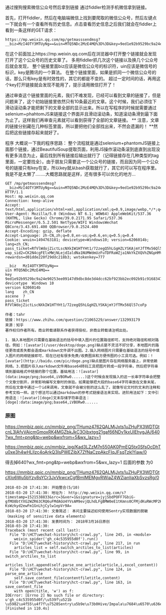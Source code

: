 通过搜狗搜索微信公众号然后拿到链接
通过fiddler检测手机微信拿到链接。


首先，打开fiddler，然后在电脑端微信上找到要爬取的微信公众号，然后左键点一下就会有一个查看所有历史信息。点击查看历史信息之后我们就会在fiddler上看到一条这样的GET请求：
```
https://mp.weixin.qq.com/mp/getmasssendmsg?__biz=MzI4OTY3MTUyNg==&uin=MTQ5NDc2MzE4MQ%3D%3D&key=9ed1e92b9529bc9a24e90253ee09147d9dbc8de3d4dcc62bf923bb2ec092b91c916834736670d2c9323064b3169960259315b632a5640b5953c26e430ebc0a318ea2fb69e310d6a0d825b88d289c9d22&devicetype=Windows+10&version=6206014b&lang=zh_CN&ascene=7&pass_ticket=RfVlWdojZictLscNXkIW1HTYHt1%2F72zegQ5hLGgHZLYSKAjmYJfTMx56Ql57coFp
```
在这个前面加上https://mp.weixin.qq.com后在浏览器中打开整个链接就会发现打开了这个公众号的历史文章了。 
多用fiddler抓几次这个链接以及换几个公众号后就会发现，
整个链接里面biz应该是微信公众号的标识符，uin应该是微信号的标识，key是腾讯的一个算法。
在整个链接里面，如果是抓同一个微信公众号的话，那么只有key是有时效性的，其它的都是不变的。
超过一定时间的话，再用这个key打开链接就会发现不能用了，提示请用微信打开了！

通过审查这个链接里面的元素，我们不难发现，已经可以看到文章的链接了，但是问题来了，这个初始链接里依然只有10条最近的文章。这个时候，我们必须往下滑动滚动条才能把剩下的文章全部的显示出来。所以在写程序的时候就需要通过selenium+phahtomJS来链接这个界面并且滑动滚动条，知道滚动条滑到最下面为止了。这样我们再审查元素就可以看到获得了全部的文章链接。 ** 注意，文章的链接分别藏在几种标签里面，所以要把他们全部找出来，不然会遗漏的！ **然后把这些链接存起来就好了。

程序
大概说一下我的程序思路： 整个流程就是通过selenium+phantomJS链接上面那个链接，通过BeautifulSoup提取页面，利用JS操作滚动条滚到底直到出现没有更多消息为止，最后找到所有链接后输出就行了（记得链接存在几种类型的tag里面，一定要找全）。由于朋友只需要这一个公众号的链接，而且因为同一个公众号的链接只有key在变，所以key就从bash获取就行了，其它的可以写在程序里。我是不是太懒了........大概思路就是这样，还有很多可以优化的地方...


```header
GET /mp/getmasssendmsg?__biz=MzI4OTY3MTUyNg==&uin=MTQ5NDc2MzE4MQ%3D%3D&key=9ed1e92b9529bc9a24e90253ee09147d9dbc8de3d4dcc62bf923bb2ec092b91c916834736670d2c9323064b3169960259315b632a5640b5953c26e430ebc0a318ea2fb69e310d6a0d825b88d289c9d22&devicetype=Windows+10&version=6206014b&lang=zh_CN&ascene=7&pass_ticket=RfVlWdojZictLscNXkIW1HTYHt1%2F72zegQ5hLGgHZLYSKAjmYJfTMx56Ql57coFp HTTP/1.1
Host: mp.weixin.qq.com
Connection: keep-alive
Accept: text/html,application/xhtml+xml,application/xml;q=0.9,image/webp,*/*;q=0.8
User-Agent: Mozilla/5.0 (Windows NT 6.1; WOW64) AppleWebKit/537.36 (KHTML, like Gecko) Chrome/39.0.2171.95 Safari/537.36 MicroMessenger/6.5.2.501 NetType/WIFI WindowsWechat QBCore/3.43.691.400 QQBrowser/9.0.2524.400
Accept-Encoding: gzip, deflate
Accept-Language: zh-CN,zh;q=0.8,en-us;q=0.6,en;q=0.5;q=0.4
Cookie: wxuin=1494763181; devicetype=Windows10; version=6206014b; lang=zh_CN; pass_ticket=RfVlWdojZictLscNXkIW1HTYHt1/72zegQ5hLGgHZLYSKAjmYJfTMx56Ql57coFp; wap_sid2=CK2N4cgFElxMWjNLejdIaldNa1NUMWdmUzFuTDFRaWZja1NkYkZXQVhZNGpHMVA5T2JOTnd5RjJUZ0tRTmxnVjJzem9QblJ3c2Y1czlzRi1uMUdoV0ExZVdRb0tzTFFEQUFBfjDSiK7VBTgNQAE=; rewardsn=d01dde220f29ddc218b3; wxtokenkey=777
```


```WebForms
__biz   MzI4OTY3MTUyNg==
uin MTQ5NDc2MzE4MQ==
key 9ed1e92b9529bc9a24e90253ee09147d9dbc8de3d4dcc62bf923bb2ec092b91c916834736670d2c9323064b3169960259315b632a5640b5953c26e430ebc0a318ea2fb69e310d6a0d825b88d289c9d22
devicetype  Windows 10
version 6206014b
lang    zh_CN
ascene  7
pass_ticket RfVlWdojZictLscNXkIW1HTYHt1/72zegQ5hLGgHZLYSKAjmYJfTMx56Ql57coFp
```




```
作者：tahr
链接：https://www.zhihu.com/question/21065229/answer/132993179
来源：知乎
著作权归作者所有。商业转载请联系作者获得授权，非商业转载请注明出处。

1. 插入本地图片只需要在基础语法的括号中填入图片的位置路径即可，支持绝对路径和相对路径。例如：![avatar](/user/desktop/doge.png)缺点是不灵活不好分享，本地图片的路径更改或丢失都会造成markdown文件调不出图。2.插入网络图片只需要在基础语法的括号中填入图片的网络链接即可，现在已经有很多免费/收费图床和方便传图的小工具可选。例如：![avatar](http://baidu.com/pic/doge.png)缺点是图片存在网络服务器上，非常依赖网络。3.把图片存入markdown文件用base64转码工具把图片转成一段字符串，然后把字符串填到基础格式中链接的那个位置。基础用法：![avatar](data:image/png;base64,iVBORw0......)这个时候会发现插入的这一长串字符串会把整个文章分割开，非常影响编写文章时的体验。如果能够把大段的base64字符串放在文章末尾，然后在文章中通过一个id来调用，文章就不会被分割的这么乱了。就像写论文时的文末的注释和参考文档一样。这个想法可以通过markdown的参考式链接语法来实现。进阶用法如下：文中引用语法：![avatar][doge]文末存储字符串语法：[doge]:data:image/png;base64,iVBORw0......
```

### 原图
https://mmbiz.qpic.cn/mmbiz_png/THumz4762QALMjJxts1uZHuPX3WDTGtcnL3lAfyVAicmGmoxRK4MGZbkJkC3Oibxtgg21gaf66NDv1kxUIEhygJA/640?wx_fmt=png&tp=webp&wxfrom=5&wx_lazy=1

https://mmbiz.qpic.cn/mmbiz_jpg/Kad3LZzM7n550AK0PmEQ5tx0SfsOcDhTu0xe3h4wHLllzc4oArkQ3IsPWEZibX7ZfNaCzpAkcFIqJFsqTzklYiaw/0

得去掉640?wx_fmt=png&tp=webp&wxfrom=5&wx_lazy=1 后面的参数 为0

https://mmbiz.qpic.cn/mmbiz_png/THumz4762QALMjJxts1uZHuPX3WDTGtcXIo6Wu5bYzy8sYCr3JxVkwcxCgfBmIMEMgvRWiaZ4WZianIiaXbSvzsRg/0


```error
2018-03-20 17:41:30: 开始整合(5/10)
2018-03-20 17:41:30: 地址为： http://mp.weixin.qq.com/s?timestamp=1521538833&src=3&ver=1&signature=jyjSbdPOFF7GbiG-gfMO8btYXG2WZR63CRQ6uFMdAGU4YVsAM9evjQLhdLFgBMW0eE1tKmns0CFMjdKuRWcMP2Kd1PPQrieTxcJaHRaII2zz1hrswnSrKapJqygL8tfcKH0xWC39U6GXE-KsWzkyd2ewFm1GnLhjCylw1epVr9A=
2018-03-20 17:41:30: 文章简述： 本问主要描述如何使用Sentry实现数据的脱敏（masking of sensitive data elements）
2018-03-20 17:41:30: 发表时间为： 2018年3月16日原创
2018-03-20 17:41:30: 
Traceback (most recent call last):
  File "D:\HCT\wechat-history\hct-crawl.py", line 245, in <module>
    weixin_spider('gh_c4c535955d0f').run()  
  File "D:\HCT\wechat-history\hct-crawl.py", line 217, in run
    articles_list = self.switch_arctiles_to_list(articles)  
  File "D:\HCT\wechat-history\hct-crawl.py", line 99, in switch_arctiles_to_list
    articles_list.append(self.parse_one_article(article,i,excel_content))  
  File "D:\HCT\wechat-history\hct-crawl.py", line 124, in parse_one_article
    self.save_content_file(contentfiletitle,content)  
  File "D:\HCT\wechat-history\hct-crawl.py", line 163, in save_content_file
    with open(title, 'w') as f:  
IOError: [Errno 2] No such file or directory: u'gh_c4c535955d0f/\u539f\u521b \u5982\u4f55\u4f7f\u7528Sentry\u5b9e\u73b0Hive/Impala\u7684\u6570\u636e\u8131\u654f_2018\u5e743\u670816\u65e5\u539f\u521b.html'
[Finished in 110.4s]
```